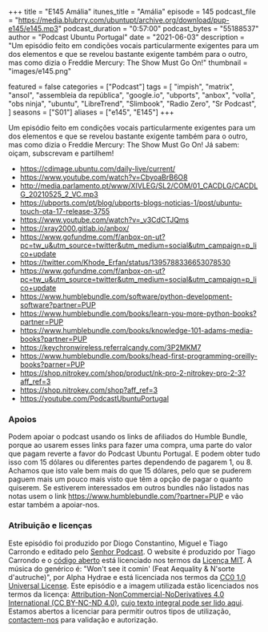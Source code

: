 +++
title = "E145 Amália"
itunes_title = "Amália"
episode = 145
podcast_file = "https://media.blubrry.com/ubuntupt/archive.org/download/pup-e145/e145.mp3"
podcast_duration = "0:57:00"
podcast_bytes = "55188537"
author = "Podcast Ubuntu Portugal"
date = "2021-06-03"
description = "Um episódio feito em condições vocais particularmente exigentes para um dos elementos e que se revelou bastante exigente também para o outro, mas como dizia o Freddie Mercury: The Show Must Go On!"
thumbnail = "images/e145.png"

featured = false
categories = ["Podcast"]
tags = [
  "impish",
  "matrix",
  "ansol",
  "assembleia da república",
  "google.io",
  "ubports",
  "anbox",
  "volla",
  "obs ninja",
  "ubuntu",
  "LibreTrend",
  "Slimbook",
  "Radio Zero",
  "Sr Podcast",
]
seasons = ["S01"]
aliases = ["e145", "E145"]
+++

Um episódio feito em condições vocais particularmente exigentes para um dos elementos e que se revelou bastante exigente também para o outro, mas como dizia o Freddie Mercury: The Show Must Go On!
Já sabem: oiçam, subscrevam e partilhem!

* https://cdimage.ubuntu.com/daily-live/current/
* https://www.youtube.com/watch?v=CbyoaBrB6O8
* http://media.parlamento.pt/www/XIVLEG/SL2/COM/01_CACDLG/CACDLG_20210525_2_VC.mp3
* https://ubports.com/pt/blog/ubports-blogs-noticias-1/post/ubuntu-touch-ota-17-release-3755
* https://www.youtube.com/watch?v=_v3CdCTJQms
* https://xray2000.gitlab.io/anbox/
* https://www.gofundme.com/f/anbox-on-ut?pc=tw_u&utm_source=twitter&utm_medium=social&utm_campaign=p_lico+update
* https://twitter.com/Khode_Erfan/status/1395788336653078530
* https://www.gofundme.com/f/anbox-on-ut?pc=tw_u&utm_source=twitter&utm_medium=social&utm_campaign=p_lico+update
* https://www.humblebundle.com/software/python-development-software?partner=PUP
* https://www.humblebundle.com/books/learn-you-more-python-books?partner=PUP
* https://www.humblebundle.com/books/knowledge-101-adams-media-books?partner=PUP
* https://keychronwireless.referralcandy.com/3P2MKM7
* https://www.humblebundle.com/books/head-first-programming-oreilly-books?parner=PUP
* https://shop.nitrokey.com/shop/product/nk-pro-2-nitrokey-pro-2-3?aff_ref=3
* https://shop.nitrokey.com/shop?aff_ref=3
* https://youtube.com/PodcastUbuntuPortugal



### Apoios
Podem apoiar o podcast usando os links de afiliados do Humble Bundle, porque ao usarem esses links para fazer uma compra, uma parte do valor que pagam reverte a favor do Podcast Ubuntu Portugal.
E podem obter tudo isso com 15 dólares ou diferentes partes dependendo de pagarem 1, ou 8.
Achamos que isto vale bem mais do que 15 dólares, pelo que se puderem paguem mais um pouco mais visto que têm a opção de pagar o quanto quiserem.
Se estiverem interessados em outros bundles não listados nas notas usem o link https://www.humblebundle.com/?partner=PUP e vão estar também a apoiar-nos.

### Atribuição e licenças
Este episódio foi produzido por Diogo Constantino, Miguel e Tiago Carrondo e editado pelo [Senhor Podcast](https://senhorpodcast.pt/).
O website é produzido por Tiago Carrondo e o [código aberto](https://gitlab.com/podcastubuntuportugal/website) está licenciado nos termos da [Licença MIT](https://gitlab.com/podcastubuntuportugal/website/main/LICENSE).
A música do genérico é: "Won't see it comin' (Feat Aequality & N'sorte d'autruche)", por Alpha Hydrae e está licenciada nos termos da [CC0 1.0 Universal License](https://creativecommons.org/publicdomain/zero/1.0/).
Este episódio e a imagem utilizada estão licenciados nos termos da licença: [Attribution-NonCommercial-NoDerivatives 4.0 International (CC BY-NC-ND 4.0)](https://creativecommons.org/licenses/by-nc-nd/4.0/), [cujo texto integral pode ser lido aqui](https://creativecommons.org/licenses/by-nc-nd/4.0/legalcode). Estamos abertos a licenciar para permitir outros tipos de utilização, [contactem-nos](https://podcastubuntuportugal.org/contactos) para validação e autorização.

